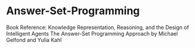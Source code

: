 # Answer-Set-Programming
Book Reference: Knowledge Representation, Reasoning, and the Design of Intelligent Agents The Answer-Set Programming Approach by Michael Gelfond and Yulia Kahl
